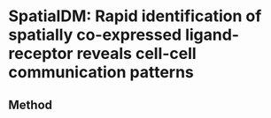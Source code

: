 # SpatialDM: Rapid identification of spatially co-expressed ligand-receptor reveals cell-cell communication patterns



## Method

